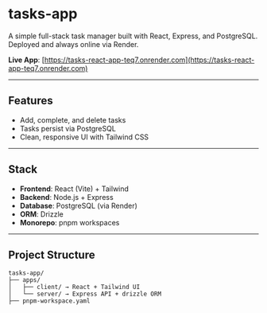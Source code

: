 # tasks-app

A simple full-stack task manager built with React, Express, and PostgreSQL.  
Deployed and always online via Render.

**Live App**: [https://tasks-react-app-teq7.onrender.com](https://tasks-react-app-teq7.onrender.com)

---

## Features

- Add, complete, and delete tasks
- Tasks persist via PostgreSQL
- Clean, responsive UI with Tailwind CSS

---

## Stack

- **Frontend**: React (Vite) + Tailwind
- **Backend**: Node.js + Express
- **Database**: PostgreSQL (via Render)
- **ORM**: Drizzle
- **Monorepo**: pnpm workspaces

---

## Project Structure

```
tasks-app/
├── apps/
│   ├── client/ → React + Tailwind UI
│   └── server/ → Express API + drizzle ORM
├── pnpm-workspace.yaml
```
